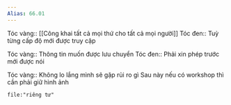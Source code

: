 ```yaml
---
Alias: 66.01
---
```

Tóc vàng:: [[Công khai tất cả mọi thứ cho tất cả mọi người]]
Tóc đen:: Tuỳ từng cấp độ mới được truy cập

Tóc vàng:: Thông tin muốn được lưu chuyển
Tóc đen:: Phải xin phép trước mới được nói

Tóc vàng:: Không lo lắng mình sẽ gặp rủi ro gì
Sau này nếu có workshop thì cần phải giữ hình ảnh

```query
file:"riêng tư"
```